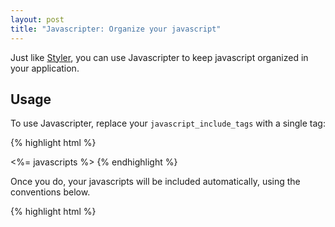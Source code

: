 ```yaml
--- 
layout: post
title: "Javascripter: Organize your javascript"
---
```

Just like [Styler](http://the.railsi.st/2007/5/3/styler-stylesheets-made-easy), you can use Javascripter to keep javascript organized in your application.

<h2>Usage</h2>

To use Javascripter, replace your <code>javascript\_include\_tags</code> with a single tag:

{% highlight html %}
<head>
<title>the.rails.ist</title>
<%= javascripts %>
</head>
{% endhighlight %}

Once you do, your javascripts will be included automatically, using the conventions below.

{% highlight html %}
<head>
<title>the.rails.ist</title>
<script src="/javascripts/application.js?1183566571" />
</head>
{% endhighlight %}

<h2>Organize your javascripts</h2>

Javascripter uses a simple set of conventions:

- Javascript for your entire application should be stored in application.js
- Javascript for specific controllers should be stored in controller.js
- Javascript for specific actions should be stored in controller_action.js
- Javascript for specific actions should be stored in controller/action.js (optional)

Follow these conventions and Javascripter will reward you with automagic goodness, loading javascripts for specific controllers or actions whenever they are active.

<h2>Support for :defaults</h2>

Need Prototype? Just use the :defaults parameter, like normal.

{% highlight html %}
<head>
<title>the.rails.ist</title>
<%= javascripts :defaults %>
</head>
{% endhighlight %}

And you'll get this:

{% highlight html %}
<head>
<title>the.rails.ist</title>
<script src="/javascripts/prototype.js?1187404678"></script>
<script src="/javascripts/effects.js?1187404678"></script>
<script src="/javascripts/dragdrop.js?1187404678"></script>
<script src="/javascripts/controls.js?1187404678"></script>
<script src="/javascripts/application.js?1187404678" />
</head>
{% endhighlight %}

<h2>Include additional javascripts</h2>

Need to include extra javascript libraries? Use the :include parameter:

{% highlight ruby %}
<%= javascripts :include => "lowpro" %>
<%= javascripts :include => ["lowpro", "lightbox"] %>
{% endhighlight %}

<h2>Generator</h2>

Javascripter also includes a generator that will create a default application.js 
script and separate javascript files for each controller in your application.

To use the generator, run this command in your terminal:

{% highlight bash %}
script/generate javascripts
{% endhighlight %}

If you add a new controller, just run the generator again and a new javascript
for the controller will be created. (Existing javascripts will be ignored.)

<h2>Credits</h2>

Special thanks to [Lachie Cox](http://blog.smartbomb.com.au) and the rest of my [RORO Sydney](http://rubyonrails.com.au/sydney-meetups) comrades who asked for this plugin.

<h2>Install</h2>

{% highlight bash %}
script/plugin install git://github.com/mokolabs/javascripter.git
{% endhighlight %}

